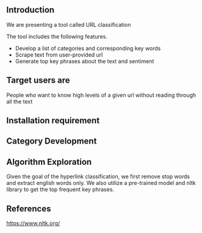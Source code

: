 ## Introduction
We are presenting a tool called URL classification 

The tool includes the following features.
- Develop a list of categories and corresponding key words
- Scrape text from user-provided url
- Generate top key phrases about the text and sentiment

## Target users are
People who want to know high levels of a given url without reading through all the text


## Installation requirement 


## Category Development


## Algorithm Exploration
Given the goal of the hyperlink classification, we first remove stop words and extract english words only. We also utilize a pre-trained model and nltk library to get the top frequent key phrases.


## References
https://www.nltk.org/
